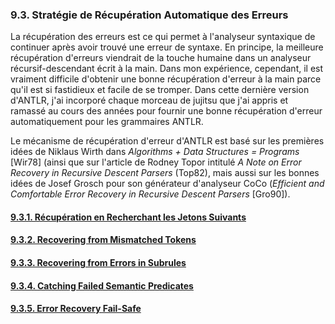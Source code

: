 ### 9.3. Stratégie de Récupération Automatique des Erreurs

La récupération des erreurs est ce qui permet à l'analyseur syntaxique de continuer après avoir trouvé une erreur de syntaxe. En principe, la meilleure récupération d'erreurs viendrait de la touche humaine dans un analyseur récursif-descendant écrit à la main. Dans mon expérience, cependant, il est vraiment difficile d'obtenir une bonne récupération d'erreur à la main parce qu'il est si fastidieux et facile de se tromper. Dans cette dernière version d'ANTLR, j'ai incorporé chaque morceau de jujitsu que j'ai appris et ramassé au cours des années pour fournir une bonne récupération d'erreur automatiquement pour les grammaires ANTLR.

Le mécanisme de récupération d'erreur d'ANTLR est basé sur les premières idées de Niklaus Wirth dans _Algorithms + Data Structures = Programs_ \[Wir78\] (ainsi que sur l'article de Rodney Topor intitulé _A Note on Error Recovery in Recursive Descent Parsers_ (Top82), mais aussi sur les bonnes idées de Josef Grosch pour son générateur d'analyseur CoCo (_Efficient and Comfortable Error Recovery in Recursive Descent Parsers_ [Gro90]).

#### [9.3.1. Récupération en Recherchant les Jetons Suivants](1)
#### [9.3.2. Recovering from Mismatched Tokens](2)
#### [9.3.3. Recovering from Errors in Subrules](3)
#### [9.3.4. Catching Failed Semantic Predicates](4)
#### [9.3.5. Error Recovery Fail-Safe](5)
